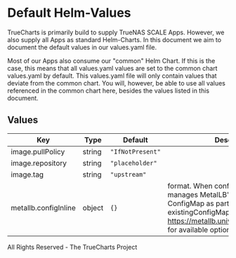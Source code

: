 # Default Helm-Values

TrueCharts is primarily build to supply TrueNAS SCALE Apps.
However, we also supply all Apps as standard Helm-Charts. In this document we aim to document the default values in our values.yaml file.

Most of our Apps also consume our "common" Helm Chart.
If this is the case, this means that all values.yaml values are set to the common chart values.yaml by default. This values.yaml file will only contain values that deviate from the common chart.
You will, however, be able to use all values referenced in the common chart here, besides the values listed in this document.

## Values

| Key | Type | Default | Description |
|-----|------|---------|-------------|
| image.pullPolicy | string | `"IfNotPresent"` |  |
| image.repository | string | `"placeholder"` |  |
| image.tag | string | `"upstream"` |  |
| metallb.configInline | object | `{}` |  format. When configInline is used, Helm manages MetalLB's configuration ConfigMap as part of the release, and existingConfigMap is ignored. Refer to https://metallb.universe.tf/configuration/ for available options. |

All Rights Reserved - The TrueCharts Project

